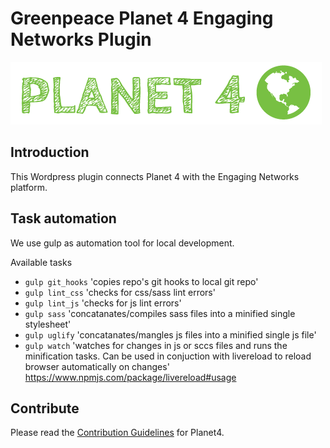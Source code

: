 # Greenpeace Planet 4 Engaging Networks Plugin

![Planet4](./planet4.png)

## Introduction

This Wordpress plugin connects Planet 4 with the Engaging Networks platform.

## Task automation
We use gulp as automation tool for local development.

Available tasks

* `gulp git_hooks` 'copies repo's git hooks to local git repo'
* `gulp lint_css` 'checks for css/sass lint errors'
* `gulp lint_js` 'checks for js lint errors'
* `gulp sass` 'concatanates/compiles sass files into a minified single stylesheet'
* `gulp uglify` 'concatanates/mangles js files into a minified single js file'
* `gulp watch` 'watches for changes in js or sccs files and runs the minification tasks. Can be used in conjuction with livereload to reload browser automatically on changes'
https://www.npmjs.com/package/livereload#usage

## Contribute

Please read the [Contribution Guidelines](https://planet4.greenpeace.org/handbook/dev-contribute-to-planet4/) for Planet4.
